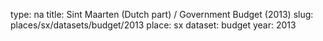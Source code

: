 type: na
title: Sint Maarten (Dutch part) / Government Budget (2013)
slug: places/sx/datasets/budget/2013
place: sx
dataset: budget
year: 2013
